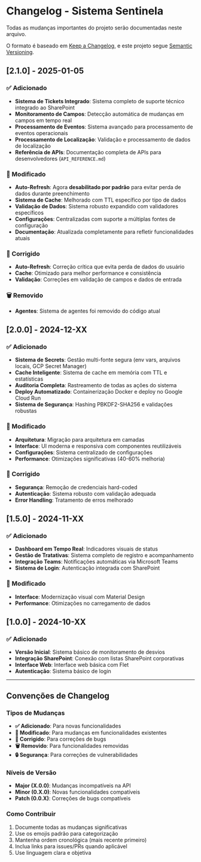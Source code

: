 # Changelog - Sistema Sentinela

Todas as mudanças importantes do projeto serão documentadas neste arquivo.

O formato é baseado em [Keep a Changelog](https://keepachangelog.com/en/1.0.0/),
e este projeto segue [Semantic Versioning](https://semver.org/spec/v2.0.0.html).

## [2.1.0] - 2025-01-05

### ✅ Adicionado
- **Sistema de Tickets Integrado**: Sistema completo de suporte técnico integrado ao SharePoint
- **Monitoramento de Campos**: Detecção automática de mudanças em campos em tempo real
- **Processamento de Eventos**: Sistema avançado para processamento de eventos operacionais
- **Processamento de Localização**: Validação e processamento de dados de localização
- **Referência de APIs**: Documentação completa de APIs para desenvolvedores (`API_REFERENCE.md`)

### 🔄 Modificado
- **Auto-Refresh**: Agora **desabilitado por padrão** para evitar perda de dados durante preenchimento
- **Sistema de Cache**: Melhorado com TTL específico por tipo de dados
- **Validação de Dados**: Sistema robusto expandido com validadores específicos
- **Configurações**: Centralizadas com suporte a múltiplas fontes de configuração
- **Documentação**: Atualizada completamente para refletir funcionalidades atuais

### 🐛 Corrigido
- **Auto-Refresh**: Correção crítica que evita perda de dados do usuário
- **Cache**: Otimizado para melhor performance e consistência
- **Validação**: Correções em validação de campos e dados de entrada

### 🗑️ Removido
- **Agentes**: Sistema de agentes foi removido do código atual

## [2.0.0] - 2024-12-XX

### ✅ Adicionado
- **Sistema de Secrets**: Gestão multi-fonte segura (env vars, arquivos locais, GCP Secret Manager)
- **Cache Inteligente**: Sistema de cache em memória com TTL e estatísticas
- **Auditoria Completa**: Rastreamento de todas as ações do sistema
- **Deploy Automatizado**: Containerização Docker e deploy no Google Cloud Run
- **Sistema de Segurança**: Hashing PBKDF2-SHA256 e validações robustas

### 🔄 Modificado
- **Arquitetura**: Migração para arquitetura em camadas
- **Interface**: UI moderna e responsiva com componentes reutilizáveis
- **Configurações**: Sistema centralizado de configurações
- **Performance**: Otimizações significativas (40-60% melhoria)

### 🐛 Corrigido
- **Segurança**: Remoção de credenciais hard-coded
- **Autenticação**: Sistema robusto com validação adequada
- **Error Handling**: Tratamento de erros melhorado

## [1.5.0] - 2024-11-XX

### ✅ Adicionado
- **Dashboard em Tempo Real**: Indicadores visuais de status
- **Gestão de Tratativas**: Sistema completo de registro e acompanhamento
- **Integração Teams**: Notificações automáticas via Microsoft Teams
- **Sistema de Login**: Autenticação integrada com SharePoint

### 🔄 Modificado
- **Interface**: Modernização visual com Material Design
- **Performance**: Otimizações no carregamento de dados

## [1.0.0] - 2024-10-XX

### ✅ Adicionado
- **Versão Inicial**: Sistema básico de monitoramento de desvios
- **Integração SharePoint**: Conexão com listas SharePoint corporativas
- **Interface Web**: Interface web básica com Flet
- **Autenticação**: Sistema básico de login

---

## Convenções de Changelog

### Tipos de Mudanças
- **✅ Adicionado**: Para novas funcionalidades
- **🔄 Modificado**: Para mudanças em funcionalidades existentes
- **🐛 Corrigido**: Para correções de bugs
- **🗑️ Removido**: Para funcionalidades removidas
- **🔒 Segurança**: Para correções de vulnerabilidades

### Níveis de Versão
- **Major (X.0.0)**: Mudanças incompatíveis na API
- **Minor (0.X.0)**: Novas funcionalidades compatíveis
- **Patch (0.0.X)**: Correções de bugs compatíveis

### Como Contribuir
1. Documente todas as mudanças significativas
2. Use os emojis padrão para categorização
3. Mantenha ordem cronológica (mais recente primeiro)
4. Inclua links para issues/PRs quando aplicável
5. Use linguagem clara e objetiva